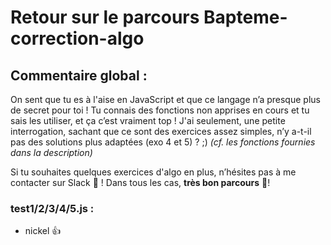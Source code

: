 # Retour sur le parcours Bapteme-correction-algo

## Commentaire global :

On sent que tu es à l'aise en JavaScript et que ce langage n’a presque plus de secret pour toi !
Tu connais des fonctions non apprises en cours et tu sais les utiliser, et ça c’est vraiment top !
J'ai seulement, une petite interrogation, sachant que ce sont des exercices assez simples, n’y a-t-il pas des solutions plus adaptées (exo 4 et 5) ? ;) _(cf. les fonctions fournies dans la description)_

Si tu souhaites quelques exercices d'algo en plus, n’hésites pas à me contacter sur Slack 🙂 !
Dans tous les cas, **très bon parcours** 🚀!

### test1/2/3/4/5.js :

- nickel :+1:
